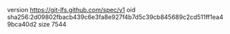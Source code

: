 version https://git-lfs.github.com/spec/v1
oid sha256:2d09802fbacb439c6e3fa8e927f4b7d5c39cb845689c2cd511ff1ea49bca40d2
size 7544
